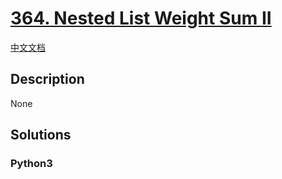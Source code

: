 # [364. Nested List Weight Sum II](https://leetcode.com/problems/nested-list-weight-sum-ii)

[中文文档](/leetcode/0300-0399/0364.Nested%20List%20Weight%20Sum%20II/README.md)

## Description

None

## Solutions

<!-- tabs:start -->

### **Python3**

```python

```

<!-- tabs:end -->

